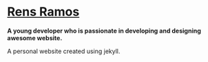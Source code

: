 # [Rens Ramos](https://www.rensramos.com/)

**A young developer who is passionate in developing and designing awesome website.**

A personal website created using jekyll.

